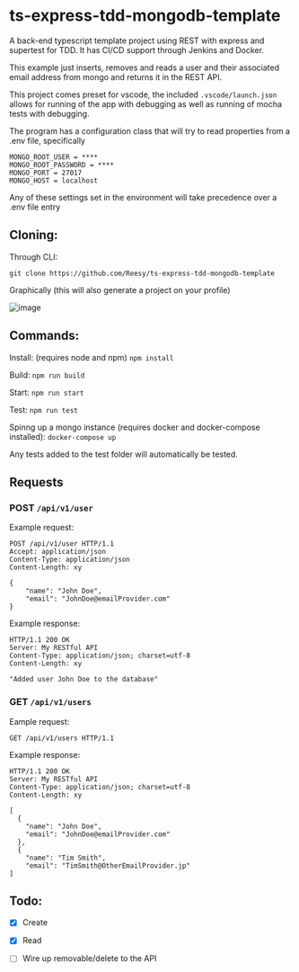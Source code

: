 # ts-express-tdd-mongodb-template
A back-end typescript template project using REST with express and supertest for TDD. It has CI/CD support through Jenkins and Docker. 

This example just inserts, removes and reads a user and their associated email address from mongo and returns it in the REST API.

This project comes preset for vscode, the included ```.vscode/launch.json``` allows for running of the app with debugging as well as running of mocha tests with debugging. 

The program has a configuration class that will try to read properties from a .env file, specifically

```
MONGO_ROOT_USER = ****
MONGO_ROOT_PASSWORD = ****
MONGO_PORT = 27017
MONGO_HOST = localhost
```

Any of these settings set in the environment will take precedence over a .env file entry

## Cloning: 

Through CLI: 

```
git clone https://github.com/Reesy/ts-express-tdd-mongodb-template
```

Graphically (this will also generate a project on your profile) 

![image](https://user-images.githubusercontent.com/5430483/159441936-843331ee-820d-4dad-af03-f1a1d31b3383.png)




## Commands:

Install: (requires node and npm)
``` npm install ```

Build: 
``` npm run build ```

Start:
``` npm run start ```

Test:
``` npm run test ```

Spinng up a mongo instance (requires docker and docker-compose installed): 
``` docker-compose up ``` 

Any tests added to the test folder will automatically be tested. 

## Requests

### POST ```/api/v1/user``` 

Example request:
```
POST /api/v1/user HTTP/1.1
Accept: application/json
Content-Type: application/json
Content-Length: xy

{
    "name": "John Doe",
    "email": "JohnDoe@emailProvider.com"
}
```
Example response:
```
HTTP/1.1 200 OK
Server: My RESTful API
Content-Type: application/json; charset=utf-8
Content-Length: xy

"Added user John Doe to the database" 

```

### GET ```/api/v1/users``` 
Eample request:
```
GET /api/v1/users HTTP/1.1
```

Example response:
```
HTTP/1.1 200 OK
Server: My RESTful API
Content-Type: application/json; charset=utf-8
Content-Length: xy

[
  {
    "name": "John Doe",
    "email": "JohnDoe@emailProvider.com"
  },
  {
    "name": "Tim Smith",
    "email": "TimSmith@OtherEmailProvider.jp"
]
```
## Todo: 
- [x]  Create
- [x]  Read
- [ ]  Wire up removable/delete to the API 

